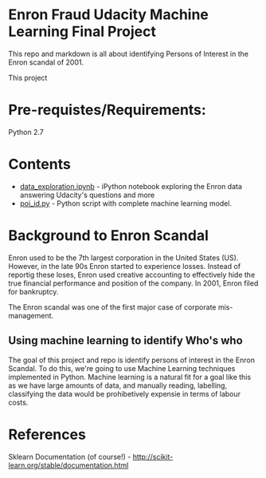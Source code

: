 # Enron Fraud Udacity Machine Learning Final Project

This repo and markdown is all about identifying Persons of Interest in the Enron scandal of 2001.

This project 

# Pre-requistes/Requirements:

Python 2.7

# Contents

* <a href="https://github.com/JamesTrick/udacity_machine_learning/blob/master/data_exploration.ipynb">data_exploration.ipynb</a> - iPython notebook exploring the Enron data answering Udacity's questions and more
* <a href="https://github.com/JamesTrick/udacity_machine_learning/blob/master/poi_id.py">poi_id.py</a> - Python script with complete machine learning model.

# Background to Enron Scandal

Enron used to be the 7th largest corporation in the United States (US). However, in the late 90s
Enron started to experience losses. Instead of reportig these loses, Enron used creative accounting
to effectively hide the true financial performance and position of the company. In 2001, Enron filed
for bankruptcy.

The Enron scandal was one of the first major case of corporate mis-management.

## Using machine learning to identify Who's who

The goal of this project and repo is identify persons of interest in the Enron Scandal. To do this,
we're going to use Machine Learning techniques implemented in Python. Machine learning is a natural
fit for a goal like this as we have large amounts of data, and manually reading, labelling, classifying
the data would be prohibetively expensie in terms of labour costs.


# References

Sklearn Documentation (of course!) - http://scikit-learn.org/stable/documentation.html